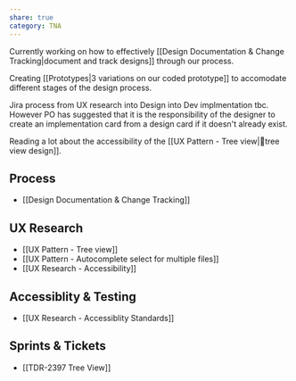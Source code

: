 ```yaml
---
share: true
category: TNA
---
```


Currently working on how to effectively [[Design Documentation & Change Tracking|document and track designs]] through our process. 

Creating [[Prototypes|3 variations on our coded prototype]] to accomodate different stages of the design process. 

Jira process from UX research into Design into Dev implmentation tbc. However PO has suggested that it is the responsibility of the designer to create an implementation card from a design card if it doesn't already exist. 

Reading a lot about the accessibility of the [[UX Pattern - Tree view|🌳tree view design]]. 

## Process
- [[Design Documentation & Change Tracking]]

## UX Research
- [[UX Pattern - Tree view]]
- [[UX Pattern - Autocomplete select for multiple files]]
- [[UX Research - Accessibility]]

## Accessiblity & Testing
- [[UX Research - Accessiblity Standards]]

## Sprints & Tickets
- [[TDR-2397 Tree View]]
